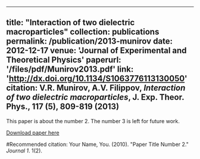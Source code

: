
---
title: "Interaction of two dielectric macroparticles"
collection: publications
permalink: /publication/2013-munirov
date: 2012-12-17
venue: 'Journal of Experimental and Theoretical Physics'
paperurl: '/files/pdf/Munirov2013.pdf'
link: 'http://dx.doi.org/10.1134/S1063776113130050'
citation: V.R. Munirov, A.V. Filippov, <i>Interaction of two dielectric macroparticles</i>,  J. Exp. Theor. Phys., 117 (5), 809-819 (2013)
---

This paper is about the number 2. The number 3 is left for future work.

[Download paper here](https://dimmun.github.io/files/pdf/Munirov2013.pdf)

#Recommended citation: Your Name, You. (2010). "Paper Title Number 2." <i>Journal 1</i>. 1(2).
